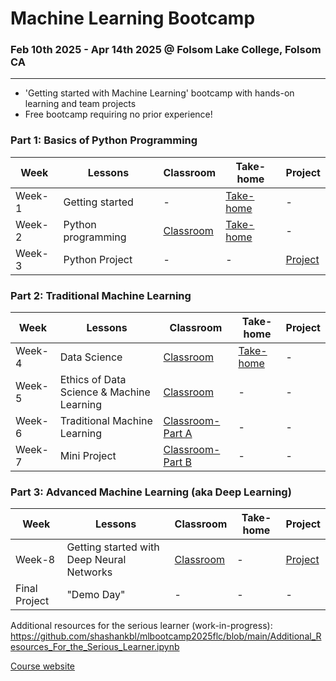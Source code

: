 # Machine Learning Bootcamp
### Feb 10th 2025 - Apr 14th 2025 @ Folsom Lake College, Folsom CA
---
- 'Getting started with Machine Learning' bootcamp with hands-on learning and team projects
- Free bootcamp requiring no prior experience!

### Part 1: Basics of Python Programming
| Week | Lessons | Classroom | Take-home | Project |
|----|----|----|----|----|
| Week-1 | Getting started | - | [Take-home](https://github.com/shashankbl/mlbootcamp2025flc/blob/main/1_Basics_GettingStartedWithProgramming.ipynb) | - |
| Week-2 | Python programming | [Classroom](https://github.com/shashankbl/mlbootcamp2025flc/blob/main/2_Basics_PythonProgramming.ipynb) | [Take-home](https://github.com/shashankbl/mlbootcamp2025flc/blob/main/2_Basics_PythonProgramming_Takehome.ipynb) | - |
| Week-3 | Python Project | - | - | [Project](https://github.com/shashankbl/mlbootcamp2025flc/blob/main/3_Basics_PythonProject.ipynb) |


### Part 2: Traditional Machine Learning
| Week | Lessons | Classroom | Take-home | Project |
|----|----|----|----|----|
| Week-4 | Data Science | [Classroom](https://github.com/shashankbl/mlbootcamp2025flc/blob/main/4_DataScience_Intro.ipynb) | [Take-home](https://github.com/shashankbl/mlbootcamp2025flc/blob/main/4_DataScience_TakeHome.ipynb) | - |
| Week-5 | Ethics of Data Science & Machine Learning | [Classroom](https://github.com/shashankbl/mlbootcamp2025flc/blob/main/5_GettingStartedWithDataScience_EthicsOfDSML.ipynb) | - | - |
| Week-6 | Traditional Machine Learning | [Classroom-Part A](https://github.com/shashankbl/mlbootcamp2025flc/blob/main/6_MachineLearning_Intro.ipynb) | - | - |
| Week-7 | Mini Project | [Classroom-Part B](https://github.com/shashankbl/mlbootcamp2025flc/blob/main/7_MachineLearning_PartB_Classroom.ipynb) | - | - |


### Part 3: Advanced Machine Learning (aka Deep Learning)
| Week | Lessons | Classroom | Take-home | Project |
|----|----|----|----|----|
| Week-8 | Getting started with Deep Neural Networks | [Classroom]() | -| [Project]() |
| Final Project | "Demo Day" | - | - | - |


Additional resources for the serious learner (work-in-progress):
https://github.com/shashankbl/mlbootcamp2025flc/blob/main/Additional_Resources_For_the_Serious_Learner.ipynb

[Course website](https://sites.google.com/view/mlbootcamp2025flc)
